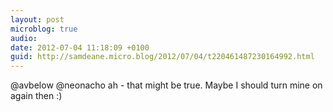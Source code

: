 ```yaml
---
layout: post
microblog: true
audio: 
date: 2012-07-04 11:18:09 +0100
guid: http://samdeane.micro.blog/2012/07/04/t220461487230164992.html
---
```

@avbelow @neonacho ah - that might be true. Maybe I should turn mine on again then :)
